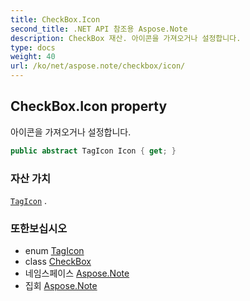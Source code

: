```yaml
---
title: CheckBox.Icon
second_title: .NET API 참조용 Aspose.Note
description: CheckBox 재산. 아이콘을 가져오거나 설정합니다.
type: docs
weight: 40
url: /ko/net/aspose.note/checkbox/icon/
---
```

## CheckBox.Icon property

아이콘을 가져오거나 설정합니다.

```csharp
public abstract TagIcon Icon { get; }
```

### 자산 가치

[`TagIcon`](../../tagicon/) .

### 또한보십시오

* enum [TagIcon](../../tagicon/)
* class [CheckBox](../)
* 네임스페이스 [Aspose.Note](../../checkbox/)
* 집회 [Aspose.Note](../../../)


